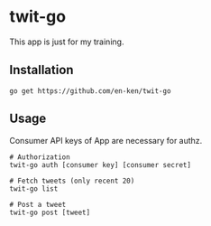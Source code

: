# twit-go

This app is just for my training.

## Installation

```:sh
go get https://github.com/en-ken/twit-go
```

## Usage

Consumer API keys of App are necessary for authz.

```:sh
# Authorization
twit-go auth [consumer key] [consumer secret]

# Fetch tweets (only recent 20)
twit-go list

# Post a tweet
twit-go post [tweet]
```
